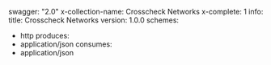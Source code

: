 swagger: "2.0"
x-collection-name: Crosscheck Networks
x-complete: 1
info:
  title: Crosscheck Networks
  version: 1.0.0
schemes:
- http
produces:
- application/json
consumes:
- application/json
